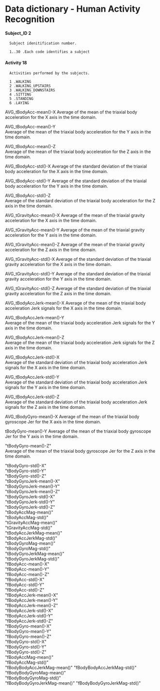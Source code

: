 # Data dictionary - Human Activity Recognition

#### Subject_ID 2

      Subject idenitification number.
      
      1..30 .Each code identifies a subject

#### Activity 18

      Activities performed by the subjects.
      
      1 .WALKING
      2 .WALKING_UPSTAIRS
      3 .WALKING_DOWNSTAIRS
      4 .SITTING
      5 .STANDING
      6 .LAYING
      
      
AVG_tBodyAcc-mean()-X
Average of the mean of the triaxial body acceleration for the X axis in the time domain.

AVG_tBodyAcc-mean()-Y   
Average of the mean of the triaxial body acceleration for the Y axis in the time domain.

AVG_tBodyAcc-mean()-Z  
Average of the mean of the triaxial body acceleration for the Z axis in the time domain.

AVG_tBodyAcc-std()-X
Average of the standard deviation of the triaxial body acceleration for the X axis in the time domain.

AVG_tBodyAcc-std()-Y
Average of the standard deviation of the triaxial body acceleration for the Y axis in the time domain.

AVG_tBodyAcc-std()-Z           
Average of the standard deviation of the triaxial body acceleration for the Z axis in the time domain.

AVG_tGravityAcc-mean()-X
Average of the mean of the triaxial gravity acceleration for the X axis in the time domain.

AVG_tGravityAcc-mean()-Y
Average of the mean of the triaxial gravity acceleration for the Y axis in the time domain.

AVG_tGravityAcc-mean()-Z 
Average of the mean of the triaxial gravity acceleration for the Z axis in the time domain.

AVG_tGravityAcc-std()-X
Average of the standard deviation of the triaxial gravity acceleration for the X axis in the time domain.

AVG_tGravityAcc-std()-Y
Average of the standard deviation of the triaxial gravity acceleration for the Y axis in the time domain.

AVG_tGravityAcc-std()-Z
Average of the standard deviation of the triaxial gravity acceleration for the Z axis in the time domain.

AVG_tBodyAccJerk-mean()-X 
Average of the mean of the triaxial body acceleration Jerk signals for the X axis in the time domain.

AVG_tBodyAccJerk-mean()-Y  
Average of the mean of the triaxial body acceleration Jerk signals for the Y axis in the time domain.

AVG_tBodyAccJerk-mean()-Z     
Average of the mean of the triaxial body acceleration Jerk signals for the Z axis in the time domain.

AVG_tBodyAccJerk-std()-X   
Average of the standard deviation of the triaxial body acceleration Jerk signals for the X axis in the time domain.

AVG_tBodyAccJerk-std()-Y  
Average of the standard deviation of the triaxial body acceleration Jerk signals for the Y axis in the time domain.

AVG_tBodyAccJerk-std()-Z       
Average of the standard deviation of the triaxial body acceleration Jerk signals for the Z axis in the time domain.

AVG_tBodyGyro-mean()-X 
Average of the mean of the triaxial body gyroscope Jer for the X axis in the time domain.

tBodyGyro-mean()-Y
Average of the mean of the triaxial body gyroscope Jer for the Y axis in the time domain.

"tBodyGyro-mean()-Z"          
Average of the mean of the triaxial body gyroscope Jer for the Z axis in the time domain.

"tBodyGyro-std()-X"          
"tBodyGyro-std()-Y"           
"tBodyGyro-std()-Z"           
"tBodyGyroJerk-mean()-X"     
"tBodyGyroJerk-mean()-Y"      
"tBodyGyroJerk-mean()-Z"      
"tBodyGyroJerk-std()-X"      
"tBodyGyroJerk-std()-Y"       
"tBodyGyroJerk-std()-Z"       
"tBodyAccMag-mean()"         
"tBodyAccMag-std()"           
"tGravityAccMag-mean()"       
"tGravityAccMag-std()"       
"tBodyAccJerkMag-mean()"      
"tBodyAccJerkMag-std()"       
"tBodyGyroMag-mean()"        
"tBodyGyroMag-std()"          
"tBodyGyroJerkMag-mean()"     
"tBodyGyroJerkMag-std()"     
"fBodyAcc-mean()-X"           
"fBodyAcc-mean()-Y"           
"fBodyAcc-mean()-Z"          
"fBodyAcc-std()-X"            
"fBodyAcc-std()-Y"            
"fBodyAcc-std()-Z"           
"fBodyAccJerk-mean()-X"       
"fBodyAccJerk-mean()-Y"       
"fBodyAccJerk-mean()-Z"      
"fBodyAccJerk-std()-X"        
"fBodyAccJerk-std()-Y"        
"fBodyAccJerk-std()-Z"       
"fBodyGyro-mean()-X"          
"fBodyGyro-mean()-Y"          
"fBodyGyro-mean()-Z"         
"fBodyGyro-std()-X"           
"fBodyGyro-std()-Y"           
"fBodyGyro-std()-Z"          
"fBodyAccMag-mean()"          
"fBodyAccMag-std()"           
"fBodyBodyAccJerkMag-mean()" 
"fBodyBodyAccJerkMag-std()"   
"fBodyBodyGyroMag-mean()"     
"fBodyBodyGyroMag-std()"     
"fBodyBodyGyroJerkMag-mean()" 
"fBodyBodyGyroJerkMag-std()"
